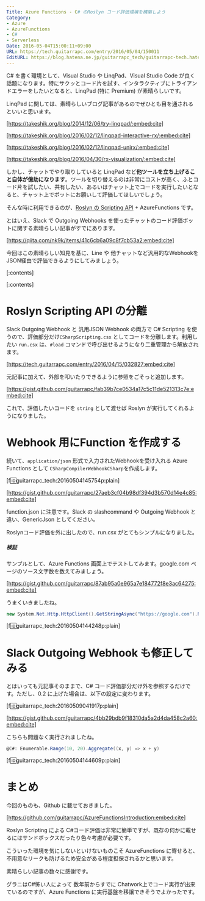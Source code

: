 ```yaml
---
Title: Azure Functions - C# のRoslyn コード評価環境を構築しよう
Category:
- Azure
- AzureFunctions
- C#
- Serverless
Date: 2016-05-04T15:00:11+09:00
URL: https://tech.guitarrapc.com/entry/2016/05/04/150011
EditURL: https://blog.hatena.ne.jp/guitarrapc_tech/guitarrapc-tech.hatenablog.com/atom/entry/6653812171394295772
---
```


C# を書く環境として、Visual Studio や LinqPad、Visual Studio Code が良く話題になります。特にサクッとコード片を試す、インタラクティブにトライアンドエラーをしたいとなると、LinqPad (特に Premium) が素晴らしいです。

LinqPad に関しては、素晴らしいブログ記事があるのでぜひとも目を通されるといいと思います。

[https://takeshik.org/blog/2014/12/06/try-linqpad/:embed:cite]

[https://takeshik.org/blog/2016/02/12/linqpad-interactive-rx/:embed:cite]

[https://takeshik.org/blog/2016/02/12/linqpad-unirx/:embed:cite]

[https://takeshik.org/blog/2016/04/30/rx-visualization/:embed:cite]

しかし、チャットでやり取りしていると LinqPad など**他ツールを立ち上げること自体が億劫になります**。ツールを切り替えるのは非常にコストが高く、ふとコード片を試したい、共有したい、あるいはチャット上でコードを実行したいとなると、チャット上でボットにお願いして評価してほしいでしょう。

そんな時に利用できるのが、[Roslyn の Scripting API](https://github.com/dotnet/roslyn/wiki/Scripting-API-Samples) + AzureFunctions です。

とはいえ、Slack で Outgoing Webhooks を使ったチャットのコード評価ボットに関する素晴らしい記事がすでにあります。

[https://qiita.com/nk9k/items/41c6cb6a09c8f7cb53a2:embed:cite]

今回はこの素晴らしい知見を基に、Line や 他チャットなど汎用的なWebhookをJSON経由で評価できるようにしてみましょう。

[:contents]

[:contents]

# Roslyn Scripting API の分離

Slack Outgoing Webhook と 汎用JSON Webhook の両方で C# Scripting を使うので、評価部分だけ```CSharpScripting.csx``` としてコードを分離します。利用したい ```run.csx``` は、```#load``` コマンドで呼び出せるようになり二重管理から解放されます。

[https://tech.guitarrapc.com/entry/2016/04/15/032827:embed:cite]

元記事に加えて、外部を叩いたりできるように参照をごそっと追加します。

[https://gist.github.com/guitarrapc/fab39b7ce0534a17c5c11de521313c7e:embed:cite]

これで、評価したいコードを ```string``` として渡せば Roslyn が実行してくれるようになりました。

# Webhook 用にFunction を作成する

続いて、```application/json``` 形式で入力されたWebhookを受け入れる Azure Functions として ```CSharpCompilerWebhookCSharp```を作成します。

[f:id:guitarrapc_tech:20160504145754p:plain]

[https://gist.github.com/guitarrapc/27aeb3cf04b98df394d3b570d14e4c85:embed:cite]

function.json に注意です。Slack の slashcommand や Outgoing Webhook と違い、GenericJson としてください。

Roslynコード評価を外に出したので、run.csx がとてもシンプルになりました。

##### 検証

サンプルとして、Azure Functions 画面上でテストしてみます。google.com ページのソース文字数を数えてみましょう。

[https://gist.github.com/guitarrapc/87ab95a0e965a7e184772f8e3ac64275:embed:cite]

うまくいきましたね。

```csharp
new System.Net.Http.HttpClient().GetStringAsync("https://google.com").Result.Length
```

[f:id:guitarrapc_tech:20160504144248p:plain]


# Slack Outgoing Webhook も修正してみる

とはいっても元記事そのままで、C# コード評価部分だけ外を参照するだけです。ただし、0.2 に上げた場合は、以下の設定に変わります。

[f:id:guitarrapc_tech:20160509041917p:plain]

[https://gist.github.com/guitarrapc/4bb29bdb9f18310da5a2d4da458c2a60:embed:cite]

こちらも問題なく実行されましたね。

```csharp
@C#: Enumerable.Range(10, 20).Aggregate((x, y) => x + y)
```

[f:id:guitarrapc_tech:20160504144609p:plain]

# まとめ

今回のものも、Github に載せておきました。

[https://github.com/guitarrapc/AzureFunctionsIntroduction:embed:cite]


Roslyn Scripting による C#コード評価は非常に簡単ですが、既存の何かに載せるにはサンドボックスだったり色々考慮が必要です。

こういった環境を気にしないといけないものこそ AzureFunctions に寄せると、不用意なリークも防げるため安全がある程度担保されるかと思います。

素晴らしい記事の数々に感謝です。

グラニはC#怖い人によって 数年前からすでに Chatwork上でコード実行が出来ているのですが、Azure Functions に実行基盤を移譲できそうでよかったです。
